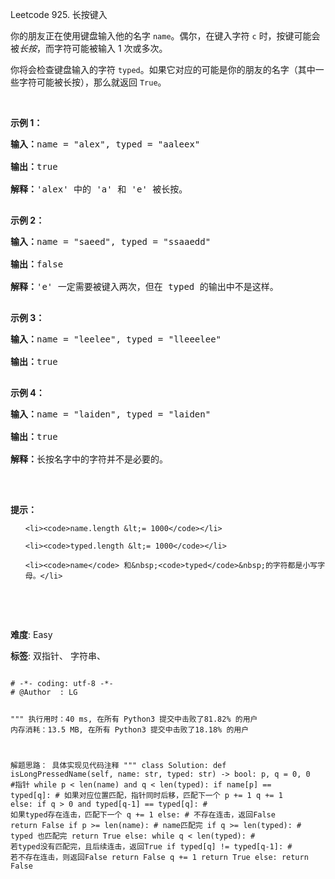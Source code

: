 Leetcode 925. 长按键入
<p>你的朋友正在使用键盘输入他的名字&nbsp;<code>name</code>。偶尔，在键入字符&nbsp;<code>c</code>&nbsp;时，按键可能会被<em>长按</em>，而字符可能被输入 1 次或多次。</p>


<p>你将会检查键盘输入的字符&nbsp;<code>typed</code>。如果它对应的可能是你的朋友的名字（其中一些字符可能被长按），那么就返回&nbsp;<code>True</code>。</p>



<p>&nbsp;</p>



<p><strong>示例 1：</strong></p>



<pre><strong>输入：</strong>name = &quot;alex&quot;, typed = &quot;aaleex&quot;

<strong>输出：</strong>true

<strong>解释：</strong>&#39;alex&#39; 中的 &#39;a&#39; 和 &#39;e&#39; 被长按。

</pre>



<p><strong>示例 2：</strong></p>



<pre><strong>输入：</strong>name = &quot;saeed&quot;, typed = &quot;ssaaedd&quot;

<strong>输出：</strong>false

<strong>解释：</strong>&#39;e&#39; 一定需要被键入两次，但在 typed 的输出中不是这样。

</pre>



<p><strong>示例 3：</strong></p>



<pre><strong>输入：</strong>name = &quot;leelee&quot;, typed = &quot;lleeelee&quot;

<strong>输出：</strong>true

</pre>



<p><strong>示例 4：</strong></p>



<pre><strong>输入：</strong>name = &quot;laiden&quot;, typed = &quot;laiden&quot;

<strong>输出：</strong>true

<strong>解释：</strong>长按名字中的字符并不是必要的。

</pre>



<p>&nbsp;</p>



<p><strong>提示：</strong></p>



<ol>

	<li><code>name.length &lt;= 1000</code></li>

	<li><code>typed.length &lt;= 1000</code></li>

	<li><code>name</code> 和&nbsp;<code>typed</code>&nbsp;的字符都是小写字母。</li>

</ol>



<p>&nbsp;</p>



<p>&nbsp;</p>





 **难度**: Easy



 **标签**: 双指针、 字符串、 





<div class="hcb_wrap">
<pre class="prism undefined-numbers lang-python" data-lang="Python"><code>
# -*- coding: utf-8 -*-
# @Author  : LG

"""
执行用时：40 ms, 在所有 Python3 提交中击败了81.82% 的用户
内存消耗：13.5 MB, 在所有 Python3 提交中击败了18.18% 的用户

解题思路：
    具体实现见代码注释
"""
class Solution:
    def isLongPressedName(self, name: str, typed: str) -> bool:
        p, q = 0, 0     #指针
        while p < len(name) and q < len(typed):
            if name[p] == typed[q]: # 如果对应位置匹配，指针同时后移，匹配下一个
                p += 1
                q += 1
            else:
                if q > 0 and typed[q-1] == typed[q]:    # 如果typed存在连击，匹配下一个
                    q += 1
                else:   # 不存在连击，返回False
                    return False
        if p >= len(name):   # name匹配完
            if q >= len(typed):  # typed 也匹配完
                return True
            else:
                while q < len(typed):   # 若typed没有匹配完，且后续连击，返回True
                    if typed[q] != typed[q-1]:  # 若不存在连击，则返回False
                        return False
                    q += 1
                return True
        else:
            return False
</code></pre></div>
